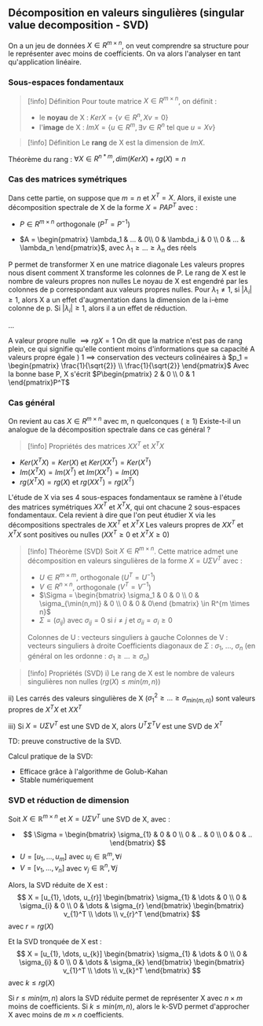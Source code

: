 ## Décomposition en valeurs singulières (singular value decomposition - SVD)

On a un jeu de données $X \in R^{m \times n}$, on veut comprendre sa structure pour le représenter avec moins de coefficients. On va alors l'analyser en tant qu'application linéaire.

### Sous-espaces fondamentaux

> [!info] Définition
>Pour toute matrice $X \in R^{m \times n}$, on définit :
 >- le **noyau** de X : $Ker X = \{ v \in R^n , Xv = 0\}$
 >- l'**image** de X : $Im X = \{ u \in R^m , \exists v \in R^n \text{ tel que } u = Xv\}$


> [!info] Définition
> Le **rang** de X est la dimension de $Im X$.

Théorème du rang : $\forall X \in R^{n*m}, dim(Ker X) + rg(X) = n$

### Cas des matrices symétriques
Dans cette partie, on suppose que $m=n$ et $X^T = X$.
Alors, il existe une décomposition spectrale de X de la forme $X=PAP^T$ avec : 
- $P \in R^{m \times n}$ orthogonale ($P^T=P^{-1}$)

- $A = \begin{pmatrix}   \lambda_1 & ... & 0\\ 0 & \lambda_i & 0 \\  0 & ... & \lambda_n   \end{pmatrix}$, avec $\lambda_1 \ge ... \ge \lambda_n$ des réels

P permet de transformer X en une matrice diagonale
Les valeurs propres nous disent comment X transforme les colonnes de P. 
Le rang de X est le nombre de valeurs propres non nulles
Le noyau de X est engendré par les colonnes de p correspondant aux valeurs propres nulles.
Pour $\lambda_1 \neq 1$, si $|\lambda_i| \ge 1$, alors X a un effet d'augmentation dans la dimension de la i-ème colonne de p.
Si $|\lambda_i| \ge 1$, alors il a un effet de réduction.

...

A valeur propre nulle $\implies rg X = 1$
	On dit que la matrice n'est pas de rang plein, ce qui signifie qu'elle contient moins d'informations que sa capacité
A valeurs propre égale ) 1 $\implies$ conservation des vecteurs colinéaires à $p_1 = \begin{pmatrix} \frac{1}{\sqrt{2}} \\ \frac{1}{\sqrt{2}} \end{pmatrix}$
Avec la bonne base P, X s'écrit $P\begin{pmatrix} 2 & 0 \\ 0 & 1 \end{pmatrix}P^T$

### Cas général
On revient au cas $X \in R^{m \times n}$ avec m, n quelconques ($\ge 1$)
Existe-t-il un analogue de la décomposition spectrale dans ce cas général ?

> [!info] Propriétés des matrices $XX^T$ et $X^TX$
> 
- $Ker (X^TX) = Ker (X)$ et $Ker (XX^T) = Ker (X^T)$
- $Im (X^TX) = Im (X^T)$ et $Im (XX^T) = Im (X)$
- $rg (X^TX) = rg (X)$ et $rg (XX^T) = rg (X^T)$

L'étude de X via ses 4 sous-espaces fondamentaux se ramène à l'étude des matrices symétriques $XX^T$ et $X^TX$, qui ont chacune 2 sous-espaces fondamentaux.
Cela revient à dire que l'on peut étudier X via les décompositions spectrales de $XX^T$ et $X^TX$
Les valeurs propres de $XX^T$ et $X^TX$ sont positives ou nulles ($XX^T \ge 0$ et $X^TX \ge 0$)


> [!info] Théorème (SVD)
> Soit $X \in R^{m \times n}$. Cette matrice admet une décomposition en valeurs singulières de la forme $X = U\Sigma V^T$  avec :
> - $U \in R^{m \times m}$, orthogonale ($U^T = U^{-1}$)
> - $V \in R^{n \times n}$, orthogonale ($V^T = V^{-1}$)
> - $\Sigma = \begin{bmatrix} \sigma_1 & 0 & 0 \\ 0 & \sigma_{\min(n,m)} & 0 \\ 0 & 0 & 0\end {bmatrix} \in R^{m \times n}$
> - $\Sigma = (\sigma_{ij})$ avec $\sigma_{ij} = 0$ si $i \neq j$ et $\sigma_{ii} = \sigma_{i} \ge 0$
> 
> Colonnes de U : vecteurs singuliers à gauche
> Colonnes de V : vecteurs singuliers à droite
> Coefficients diagonaux de $\Sigma$ : $\sigma_1$, ..., $\sigma_n$ (en général on les ordonne : $\sigma_1 \ge ... \ge \sigma_n$)


> [!info] Propriétés (SVD)
> i) Le rang de X est le nombre de valeurs singulières non nulles ($rg(X) \leq min(m,n)$)
> 
ii) Les carrés des valeurs singulières de X ($\sigma_{1}^2 \geq \dots \geq \sigma_{min(m,n)}$) sont valeurs propres de $X^TX$ et $XX^T$
>
iii) Si $X=U\Sigma V^T$ est une SVD de X, alors $U^T\Sigma^TV$ est une SVD de $X^T$


TD: preuve constructive de la SVD.

Calcul pratique de la SVD: 
- Efficace grâce à l'algorithme de Golub-Kahan
- Stable numériquement

### SVD et réduction de dimension
Soit $X \in \mathbb{R}^{m\times n}$ et $X=U\Sigma V^T$ une SVD de X, avec :
- $$
\Sigma = \begin{bmatrix}
\sigma_{1} & 0 & 0 \\
0 & .. & 0 \\
0 & 0 & ..
\end{bmatrix}
$$
- $U = [u_{1}, \dots, u_{m}]$ avec $u_{i} \in \mathbb{R}^m, \forall i$
- $V = [v_{1}, \dots, v_{n}]$ avec $v_{j} \in \mathbb{R}^n, \forall j$

 Alors, la SVD réduite de X est :
$$
 X = [u_{1}, \dots, u_{r}] \begin{bmatrix}
\sigma_{1} & \dots & 0  \\
0  & \sigma_{i} & 0 \\
0 & \dots & \sigma_{r}
\end{bmatrix}
\begin{bmatrix}
v_{1}^T \\
\dots \\
v_{r}^T
\end{bmatrix}
$$avec $r = rg(X)$

Et la SVD tronquée de X est :
$$
X = [u_{1}, \dots, u_{k}] \begin{bmatrix}
\sigma_{1} & \dots & 0  \\
0  & \sigma_{i} & 0 \\
0 & \dots & \sigma_{k}
\end{bmatrix}
\begin{bmatrix}
v_{1}^T \\
\dots \\
v_{k}^T
\end{bmatrix}
$$
avec $k \leq rg(X)$

Si $r\leq min(m,n)$ alors la SVD réduite permet de représenter X avec $n \times m$ moins de coefficients.
Si $k \leq min(m, n)$, alors le k-SVD permet d'approcher X avec moins de $m \times n$ coefficients.